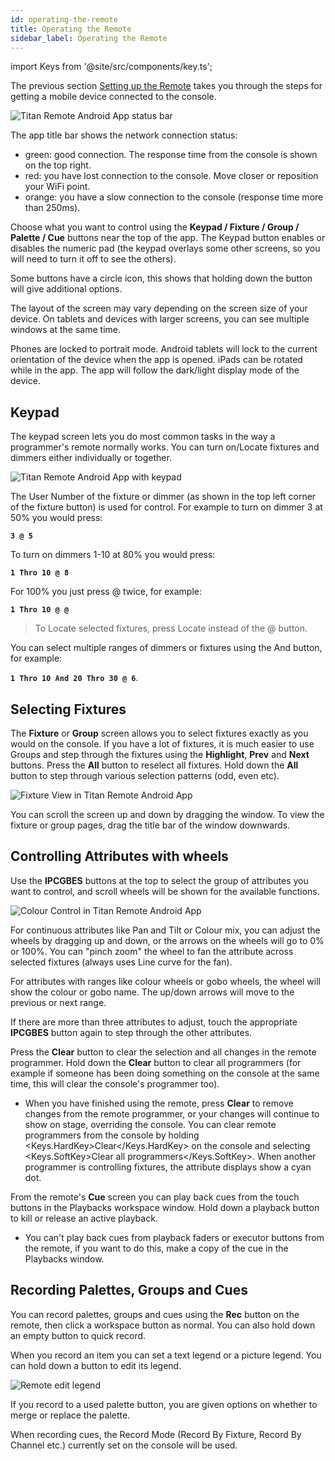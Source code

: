 ```yaml
---
id: operating-the-remote
title: Operating the Remote
sidebar_label: Operating the Remote
---
```


import Keys from '@site/src/components/key.ts';

The previous section [Setting up the Remote](setting-up-the-remote.md) takes you
through the steps for getting a mobile device connected to the console.


![Titan Remote Android App status bar](/docs/images/Remote-Topbar.png)

The app title bar shows the network connection status: 
- green: good connection. The response time from the
console is shown on the top right. 
- red: you have lost connection to the console. Move closer or reposition your WiFi point.
- orange: you have a slow connection to the console (response time more than 250ms).

Choose what you want to control using the **Keypad / Fixture / Group / Palette / Cue** buttons near the
top of the app. The Keypad button enables or disables the numeric pad
(the keypad overlays some other screens, so you will need to turn it
off to see the others).

Some buttons have a circle icon, this shows that holding down the button
will give additional options.

The layout of the screen may vary depending on the screen size of your device. On tablets
and devices with larger screens, you can see multiple windows at the same time.

Phones are locked to portrait mode. Android tablets will lock to the current orientation of the device when the app
is opened. iPads can be rotated while in the app. The app will follow the dark/light display mode of the device.

## Keypad

The keypad screen lets you do most common tasks in the way a
programmer's remote normally works. You can turn on/Locate fixtures and
dimmers either individually or together.

![Titan Remote Android App with keypad](/docs/images/Remote-Keypad.png)

The User Number of the fixture or dimmer (as shown in the top left corner of the fixture button) is used for control. For
example to turn on dimmer 3 at 50% you would press:

**`3 @ 5`**

To turn on dimmers 1-10 at 80% you would press:

**`1 Thro 10 @ 8`**

For 100% you just press @ twice, for example:

**`1 Thro 10 @ @`**

> To Locate selected fixtures, press Locate instead of the @ button.

You can select multiple ranges of dimmers or fixtures using the And
button, for example:

**`1 Thro 10 And 20 Thro 30 @ 6`**.

## Selecting Fixtures

The **Fixture** or **Group** screen allows you to select fixtures exactly as you would on
the console. If you have a lot of fixtures, it is much easier to use Groups and step through
the fixtures using the **Highlight**, **Prev** and **Next** buttons. Press the **All** button to reselect all fixtures. Hold down the **All** button to
step through various selection patterns (odd, even etc).

![Fixture View in Titan Remote Android App](/docs/images/Remote-Fixtures.png)

You can scroll the screen up and down by dragging the window. To
view the fixture or group pages, drag the title bar of the window downwards.

## Controlling Attributes with wheels

Use the **IPCGBES** buttons at the top to select the group of attributes you want
to control, and scroll wheels will be shown for the available functions.

![Colour Control in Titan Remote Android App](/docs/images/Remote-Colour-Attributes.png)

For continuous attributes like Pan and Tilt or Colour mix, you can adjust the wheels by dragging up and down, or the arrows on the wheels will 
go to 0% or 100%. You can "pinch zoom" the wheel to fan the attribute across selected fixtures (always uses Line curve for the fan).

For attributes with ranges like colour wheels or gobo wheels, the wheel will show the colour or gobo name. The up/down arrows
will move to the previous or next range.

If there are more than three attributes to adjust, touch the appropriate **IPCGBES** button again
to step through the other attributes.

Press the **Clear** button to clear the selection and all changes in the
remote programmer. Hold down the **Clear** button to clear all programmers
(for example if someone has been doing something on the console at the
same time, this will clear the console's programmer too).

- When you have finished using the remote, press **Clear** to remove changes from the remote
programmer, or your changes will continue to show on stage, overriding the console. 
You can clear remote programmers from the console by holding <Keys.HardKey>Clear</Keys.HardKey> on
the console and selecting <Keys.SoftKey>Clear all programmers</Keys.SoftKey>.
When another programmer is controlling fixtures, the attribute displays show a cyan dot.

From the remote's **Cue** screen you can play back cues from the touch buttons 
in the Playbacks workspace window. Hold down a playback button to kill or release 
an active playback.

- You can't play back cues from playback faders or executor buttons from the remote,
	if you want to do this, make a copy of the cue in the Playbacks window.



## Recording Palettes, Groups and Cues

You can record palettes, groups and cues using the **Rec** button on the remote,
then click a workspace button as normal. You can also hold down an empty
button to quick record.

When you record an item you can set a text legend
or a picture legend. You can hold down a button to edit its legend.

![Remote edit legend](/docs/images/Remote-Legend.png)

If you record to a used palette button, you
are given options on whether to merge or replace the palette. 

When recording cues, the Record Mode (Record By Fixture, Record By Channel etc.) currently set on the console will be used.

